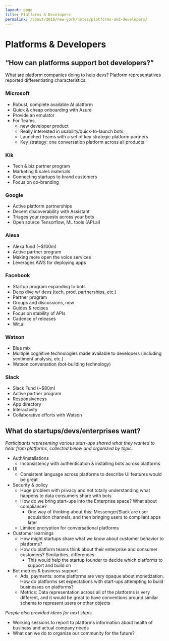 ```yaml
---
layout: page
title: Platforms & Developers
permalink: /about/2016/new-york/notes/platforms-and-developers/
---
```



# Platforms & Developers
## “How can platforms support bot developers?”
What are platform companies doing to help devs?
Platform representatives reported differentiating characteristics.

### Microsoft

* Robust, complete available AI platform
* Quick & cheap onboarding with Azure
* Provide an emulator
* For Teams,
	* new developer product
	* Really interested in usability/quick-to-launch bots
	* Launched Teams with a set of key strategic platform partners
	* Key strategy: one conversation platform across all products

### Kik
* Tech & biz partner program
* Marketing & sales materials
* Connecting startups to brand customers
* Focus on co-branding

### Google
* Active platform partnerships
* Decent discoverability with Assistant
* Triages your requests across your bots
* Open source Tensorflow, ML tools (API.ai)

### Alexa
* Alexa fund (~$100m)
* Active partner program
* Making more open the voice services
* Leverages AWS for deploying apps

### Facebook
* Startup program expanding to bots
* Deep dive w/ devs (tech, prod, partnerships, etc.)
* Partner program
* Groups and discussions, now
* Guides & recipes
* Focus on stability of APIs
* Cadence of releases
* Wit.ai

### Watson
* Blue mix
* Multiple cognitive technologies made available to developers (including sentiment analysis, etc.)
* Watson conversation (bot-building technology)

### Slack
* Slack Fund (~$80m)
* Active partner program
* Responsiveness
* App directory
* Interactivity
* Collaborative efforts with Watson

## What do startups/devs/enterprises want?
*Participants representing various start-ups shared what they wanted to hear from platforms, collected below and organized by topic.*

* Auth/installations
	* Inconsistency with authentication & installing bots across platforms
* UI
	* Consistent language across platforms to describe UI features would be great
* Security & policy
	* Huge problem with privacy and not totally understanding what happens to data consumers share with bots
	* How do we bring start-ups into the Enterprise space? What about compliance?
		* One way of thinking about this: Messenger/Slack are user acquisition channels, and then bringing users to compliant apps later
	* Limited encryption for conversational platforms
* Customer learnings
	* How might startups share what we know about customer behavior to platforms?
	* How do platform teams think about their enterprise and consumer customers? Similarities, differences.
		* This would help the startup founder to decide which platforms to support and build on
* Bot metrics & business support
	* Ads, payments: some platforms are very opaque about monetization. How do platforms set expectations with start-ups attempting to build businesses on platforms?
	* Metrics: Data representation across all of the platforms is very different, and it would be great to have conventions around similar schema to represent users or other objects

*People also provided ideas for next steps.*
* Working sessions to report to platforms information about health of business and actual company needs
* What can we do to organize our community for the future?
